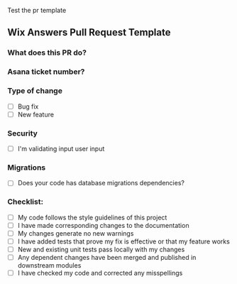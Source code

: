 Test the pr template

## Wix Answers Pull Request Template

### What does this PR do?

### Asana ticket number?

### Type of change

- [ ] Bug fix
- [ ] New feature

### Security
- [ ] I'm validating input user input

### Migrations
- [ ] Does your code has database migrations dependencies?

### Checklist:

- [ ] My code follows the style guidelines of this project
- [ ] I have made corresponding changes to the documentation
- [ ] My changes generate no new warnings
- [ ] I have added tests that prove my fix is effective or that my feature works
- [ ] New and existing unit tests pass locally with my changes
- [ ] Any dependent changes have been merged and published in downstream modules
- [ ] I have checked my code and corrected any misspellings
